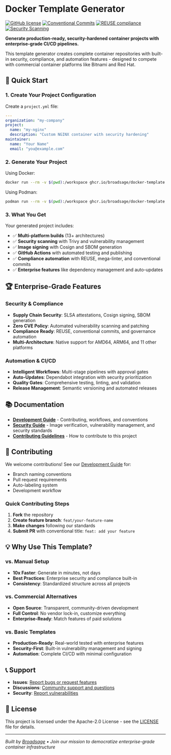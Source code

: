 <!--
SPDX-FileCopyrightText: Copyright (c) 2025 Broadsage Corporation <containers@broadsage.com>

SPDX-License-Identifier: Apache-2.0
-->

# Docker Template Generator

[![GitHub license](https://img.shields.io/github/license/broadsage/containers)](LICENSE)
[![Conventional Commits](https://img.shields.io/badge/Conventional%20Commits-1.0.0-%23FE5196?logo=conventionalcommits&logoColor=white)](https://conventionalcommits.org)
[![REUSE compliance](https://img.shields.io/reuse/compliance/github.com%2Fbroadsage%2Fcontainers)](https://reuse.software/)
[![Security Scanning](https://img.shields.io/badge/security-hardened-green)](docs/SECURITY.md)

**Generate production-ready, security-hardened container projects with enterprise-grade CI/CD pipelines.**

This template generator creates complete container repositories with built-in security, compliance, and automation features - designed to compete with commercial container platforms like Bitnami and Red Hat.

## 🚀 Quick Start

### 1. Create Your Project Configuration

Create a `project.yml` file:

```yaml
---
organization: "my-company"
project:
  name: "my-nginx"
  description: "Custom NGINX container with security hardening"
maintainer:
  name: "Your Name"
  email: "you@example.com"
```

### 2. Generate Your Project

Using Docker:

```bash
docker run --rm -v $(pwd):/workspace ghcr.io/broadsage/docker-template
```

Using Podman:

```bash
podman run --rm -v $(pwd):/workspace ghcr.io/broadsage/docker-template
```

### 3. What You Get

Your generated project includes:

- ✅ **Multi-platform builds** (13+ architectures)
- ✅ **Security scanning** with Trivy and vulnerability management
- ✅ **Image signing** with Cosign and SBOM generation
- ✅ **GitHub Actions** with automated testing and publishing
- ✅ **Compliance automation** with REUSE, mega-linter, and conventional commits
- ✅ **Enterprise features** like dependency management and auto-updates

## 🏆 Enterprise-Grade Features

### Security & Compliance

- **Supply Chain Security**: SLSA attestations, Cosign signing, SBOM generation
- **Zero CVE Policy**: Automated vulnerability scanning and patching
- **Compliance Ready**: REUSE, conventional commits, and governance automation
- **Multi-Architecture**: Native support for AMD64, ARM64, and 11 other platforms

### Automation & CI/CD

- **Intelligent Workflows**: Multi-stage pipelines with approval gates
- **Auto-Updates**: Dependabot integration with security prioritization
- **Quality Gates**: Comprehensive testing, linting, and validation
- **Release Management**: Semantic versioning and automated releases

## 📚 Documentation

- **[Development Guide](docs/DEVELOPMENT.md)** - Contributing, workflows, and conventions
- **[Security Guide](docs/SECURITY.md)** - Image verification, vulnerability management, and security standards
- **[Contributing Guidelines](CONTRIBUTING.md)** - How to contribute to this project

## 🤝 Contributing

We welcome contributions! See our [Development Guide](docs/DEVELOPMENT.md) for:

- Branch naming conventions
- Pull request requirements
- Auto-labeling system
- Development workflow

### Quick Contributing Steps

1. **Fork** the repository
2. **Create feature branch**: `feat/your-feature-name`
3. **Make changes** following our standards
4. **Submit PR** with conventional title: `feat: add your feature`

## 💡 Why Use This Template?

### vs. Manual Setup

- **10x Faster**: Generate in minutes, not days
- **Best Practices**: Enterprise security and compliance built-in
- **Consistency**: Standardized structure across all projects

### vs. Commercial Alternatives

- **Open Source**: Transparent, community-driven development
- **Full Control**: No vendor lock-in, customize everything
- **Enterprise-Ready**: Match features of paid solutions

### vs. Basic Templates

- **Production-Ready**: Real-world tested with enterprise features
- **Security-First**: Built-in vulnerability management and signing
- **Automation**: Complete CI/CD with minimal configuration

## 📞 Support

- **Issues**: [Report bugs or request features](https://github.com/broadsage/containers/issues)
- **Discussions**: [Community support and questions](https://github.com/broadsage/containers/discussions)
- **Security**: [Report vulnerabilities](docs/SECURITY.md)

## 📄 License

This project is licensed under the Apache-2.0 License - see the [LICENSE](LICENSE) file for details.

---

*Built by [Broadsage](https://github.com/broadsage) • Join our mission to democratize enterprise-grade container infrastructure*
